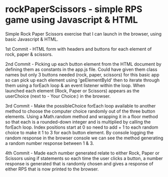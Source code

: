 # rockPaperScissors - simple RPS game using Javascript & HTML
Simple Rock Paper Scissors exercise that I can launch in the browser, using basic Javascript & HTML.

1st Commit - HTML form with headers and buttons for each element of rock, paper & scissors.

2nd Commit - Picking up each button element from the HTML document by defining them as constants in the app.js file. Could have given them class names but only 3 buttons needed (rock, paper, scissors) for this basic app so can pick up each element using 'geElementById' then to iterate through them using a forEach loop & an event listener within the loop. When launched each element (Rock, Paper or Scissors) appears as the userChoice (next to - Your Choice:) in the browser.

3rd Commit - Make the possibleChoice forEach loop available to another method to choose the computer choice randomly out of the three button elements. Using a Math.random method and wrapping it in a floor method so that each is a rounded-down integer and is multiplied by calling the forEach loop. Index positions start at 0 so need to add + 1 to each random choice to make it 1 to 3 for each button element. By console logging the random response in the browser console we can see the method generating a random number response between 1 & 3.

4th Commit - Made each number generated relate to either Rock, Paper or Scissors using if statements so each time the user clicks a button, a number response is generated that is randomly chosen and gives a response of either RPS that is now printed to the browser.